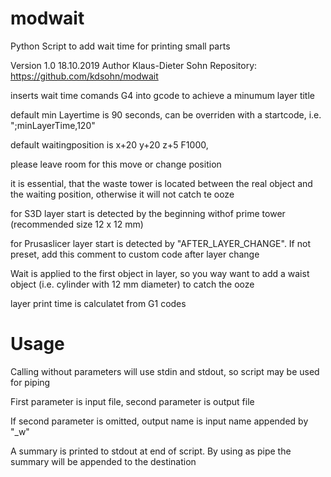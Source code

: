 # modwait
Python Script to add wait time for printing small parts

Version 1.0 
18.10.2019
Author Klaus-Dieter Sohn
Repository: https://github.com/kdsohn/modwait

inserts wait time comands G4 into gcode to achieve a minumum layer title

default min Layertime is 90 seconds, can be overriden with a startcode, i.e. ";minLayerTime,120"

default waitingposition is x+20 y+20 z+5 F1000, 

please leave room for this move or change position

it is essential, that the waste tower is located between the real object and the waiting position, otherwise it will not catch te ooze

for S3D layer start is detected by the beginning withof prime tower (recommended size 12 x 12 mm)

for Prusaslicer layer start is detected by "AFTER_LAYER_CHANGE". If not preset, add this comment to custom code after layer change

Wait is applied to the first object in layer, so you way want to add a waist object (i.e. cylinder with 12 mm diameter) to catch the ooze

layer print time is calculatet from G1 codes

# Usage
Calling without parameters will use stdin and stdout, so script may be used for piping

First parameter is input file, second parameter is output file

If second parameter is omitted, output name is input name appended by "_w"

A summary is printed to stdout at end of script. By using as pipe the summary will be appended to the destination
